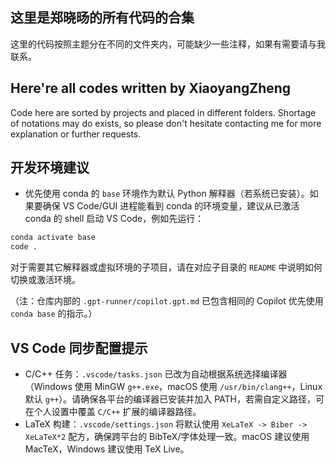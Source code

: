 ## 这里是郑晓旸的所有代码的合集
这里的代码按照主题分在不同的文件夹内，可能缺少一些注释，如果有需要请与我联系。
## Here're all codes written by XiaoyangZheng
Code here are sorted by projects and placed in different folders. Shortage of notations may do exists, so please don't hesitate contacting me for more explanation or further requests. 

## 开发环境建议
- 优先使用 conda 的 `base` 环境作为默认 Python 解释器（若系统已安装）。如果要确保 VS Code/GUI 进程能看到 conda 的环境变量，建议从已激活 conda 的 shell 启动 VS Code，例如先运行：

```bash
conda activate base
code .
```

对于需要其它解释器或虚拟环境的子项目，请在对应子目录的 `README` 中说明如何切换或激活环境。

（注：仓库内部的 `.gpt-runner/copilot.gpt.md` 已包含相同的 Copilot 优先使用 `conda base` 的指示。）

## VS Code 同步配置提示
- C/C++ 任务：`.vscode/tasks.json` 已改为自动根据系统选择编译器（Windows 使用 MinGW `g++.exe`，macOS 使用 `/usr/bin/clang++`，Linux 默认 `g++`）。请确保各平台的编译器已安装并加入 PATH，若需自定义路径，可在个人设置中覆盖 `C/C++` 扩展的编译器路径。
- LaTeX 构建：`.vscode/settings.json` 将默认使用 `XeLaTeX -> Biber -> XeLaTeX*2` 配方，确保跨平台的 BibTeX/字体处理一致。macOS 建议使用 MacTeX，Windows 建议使用 TeX Live。
